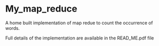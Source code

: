 # My_map_reduce
A home built implementation of map redue to count the occurrence of words.

Full details of the implementation are available in the READ_ME.pdf file
